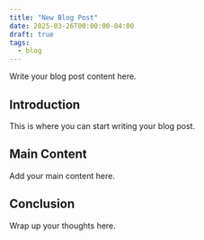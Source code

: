```yaml
---
title: "New Blog Post"
date: 2025-03-26T00:00:00-04:00
draft: true
tags:
  - blog
---
```


Write your blog post content here.

<!--more-->

## Introduction

This is where you can start writing your blog post.

## Main Content

Add your main content here.

## Conclusion

Wrap up your thoughts here.
